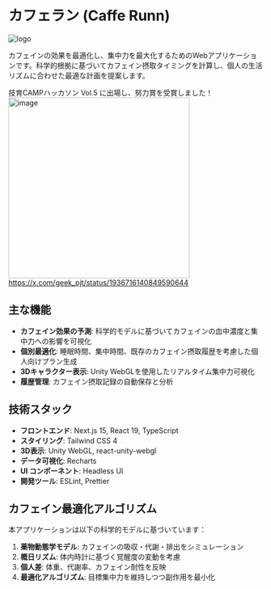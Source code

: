 # カフェラン (Caffe Runn)

![logo](https://github.com/user-attachments/assets/aeac4111-073b-433c-8ba0-51f8506ddab1)

カフェインの効果を最適化し、集中力を最大化するためのWebアプリケーションです。科学的根拠に基づいてカフェイン摂取タイミングを計算し、個人の生活リズムに合わせた最適な計画を提案します。

技育CAMPハッカソン Vol.5 に出場し、努力賞を受賞しました！
<img width="358" alt="image" src="https://github.com/user-attachments/assets/2fe28879-0509-4f8e-a880-71c44e160c74" />
https://x.com/geek_pjt/status/1936716140849590644


## 主な機能

- **カフェイン効果の予測**: 科学的モデルに基づいてカフェインの血中濃度と集中力への影響を可視化
- **個別最適化**: 睡眠時間、集中時間、既存のカフェイン摂取履歴を考慮した個人向けプラン生成
- **3Dキャラクター表示**: Unity WebGLを使用したリアルタイム集中力可視化
- **履歴管理**: カフェイン摂取記録の自動保存と分析

## 技術スタック

- **フロントエンド**: Next.js 15, React 19, TypeScript
- **スタイリング**: Tailwind CSS 4
- **3D表示**: Unity WebGL, react-unity-webgl
- **データ可視化**: Recharts
- **UI コンポーネント**: Headless UI
- **開発ツール**: ESLint, Prettier


## カフェイン最適化アルゴリズム

本アプリケーションは以下の科学的モデルに基づいています：

1. **薬物動態学モデル**: カフェインの吸収・代謝・排出をシミュレーション
2. **概日リズム**: 体内時計に基づく覚醒度の変動を考慮
3. **個人差**: 体重、代謝率、カフェイン耐性を反映
4. **最適化アルゴリズム**: 目標集中力を維持しつつ副作用を最小化

